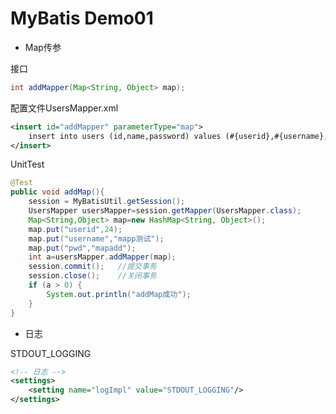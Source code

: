 # MyBatis Demo01
 * Map传参
 
 接口
  ```java
int addMapper(Map<String, Object> map);
```
配置文件UsersMapper.xml
```xml
<insert id="addMapper" parameterType="map">
    insert into users (id,name,password) values (#{userid},#{username},#{pwd})
</insert>
```
UnitTest
```java
@Test
public void addMap(){
    session = MyBatisUtil.getSession();
    UsersMapper usersMapper=session.getMapper(UsersMapper.class);
    Map<String,Object> map=new HashMap<String, Object>();
    map.put("userid",24);
    map.put("username","mapp测试");
    map.put("pwd","mapadd");
    int a=usersMapper.addMapper(map);
    session.commit();	//提交事务
    session.close();	//关闭事务
    if (a > 0) {
        System.out.println("addMap成功");
    }
}
```
 * 日志
 
 STDOUT_LOGGING
 ```xml
<!-- 日志 -->
 <settings>
     <setting name="logImpl" value="STDOUT_LOGGING"/>
 </settings>
 ```